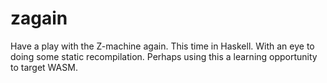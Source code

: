 # zagain

Have a play with the Z-machine again. This time in Haskell. With an eye to doing some static recompilation. Perhaps using this a learning opportunity to target WASM.
